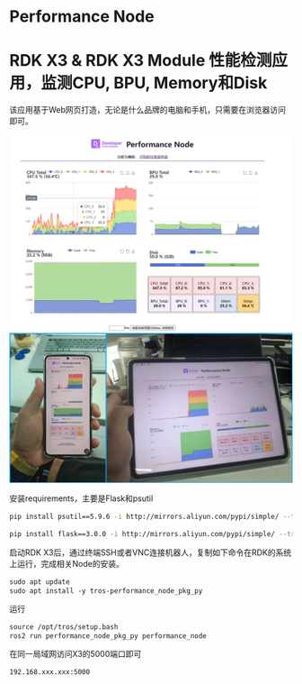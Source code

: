 # Performance Node

# RDK X3 & RDK X3 Module 性能检测应用，监测CPU, BPU, Memory和Disk

该应用基于Web网页打造，无论是什么品牌的电脑和手机，只需要在浏览器访问即可。

<img src=".\doc\desktop_demo.jpg" alt="desktop_demo" style="zoom:70%;" />

<img src=".\doc\mult_device.jpg" alt="mult_device" style="zoom:70%;" />

安装requirements，主要是Flask和psutil

```bash
pip install psutil==5.9.6 -i http://mirrors.aliyun.com/pypi/simple/ --trusted-host mirrors.aliyun.com
```
```bash
pip install flask==3.0.0 -i http://mirrors.aliyun.com/pypi/simple/ --trusted-host mirrors.aliyun.com
```

启动RDK X3后，通过终端SSH或者VNC连接机器人，复制如下命令在RDK的系统上运行，完成相关Node的安装。

```
sudo apt update
sudo apt install -y tros-performance_node_pkg_py
```

运行

```
source /opt/tros/setup.bash
ros2 run performance_node_pkg_py performance_node
```

在同一局域网访问X3的5000端口即可

```bash
192.168.xxx.xxx:5000
```



